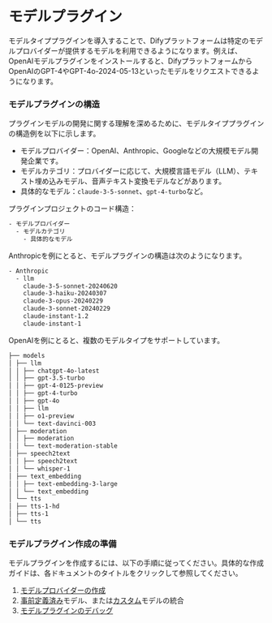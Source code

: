 # モデルプラグイン

モデルタイププラグインを導入することで、Difyプラットフォームは特定のモデルプロバイダーが提供するモデルを利用できるようになります。例えば、OpenAIモデルプラグインをインストールすると、DifyプラットフォームからOpenAIのGPT-4やGPT-4o-2024-05-13といったモデルをリクエストできるようになります。

### **モデルプラグインの構造**

プラグインモデルの開発に関する理解を深めるために、モデルタイププラグインの構造例を以下に示します。

*   モデルプロバイダー：OpenAI、Anthropic、Googleなどの大規模モデル開発企業です。
*   モデルカテゴリ：プロバイダーに応じて、大規模言語モデル（LLM）、テキスト埋め込みモデル、音声テキスト変換モデルなどがあります。
*   具体的なモデル：`claude-3-5-sonnet`、`gpt-4-turbo`など。

プラグインプロジェクトのコード構造：

```bash
- モデルプロバイダー
  - モデルカテゴリ
    - 具体的なモデル
```

Anthropicを例にとると、モデルプラグインの構造は次のようになります。

```bash
- Anthropic
  - llm
    claude-3-5-sonnet-20240620
    claude-3-haiku-20240307
    claude-3-opus-20240229
    claude-3-sonnet-20240229
    claude-instant-1.2
    claude-instant-1
```

OpenAIを例にとると、複数のモデルタイプをサポートしています。

```bash
├── models
│ ├── llm
│ │ ├── chatgpt-4o-latest
│ │ ├── gpt-3.5-turbo
│ │ ├── gpt-4-0125-preview
│ │ ├── gpt-4-turbo
│ │ ├── gpt-4o
│ │ ├── llm
│ │ ├── o1-preview
│ │ └── text-davinci-003
│ ├── moderation
│ │ ├── moderation
│ │ └── text-moderation-stable
│ ├── speech2text
│ │ ├── speech2text
│ │ └── whisper-1
│ ├── text_embedding
│ │ ├── text-embedding-3-large
│ │ └── text_embedding
│ └── tts
│ ├── tts-1-hd
│ ├── tts-1
│ └── tts
```

### **モデルプラグイン作成の準備**

モデルプラグインを作成するには、以下の手順に従ってください。具体的な作成ガイドは、各ドキュメントのタイトルをクリックして参照してください。

1. [モデルプロバイダーの作成](create-model-providers.md)
2. [事前定義済み](integrate-the-predefined-model.md)モデル、または[カスタム](customizable-model.md)モデルの統合
3. [モデルプラグインのデバッグ](../../debug-plugin.md)

